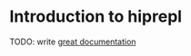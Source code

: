# Introduction to hiprepl

TODO: write [great documentation](http://jacobian.org/writing/great-documentation/what-to-write/)
